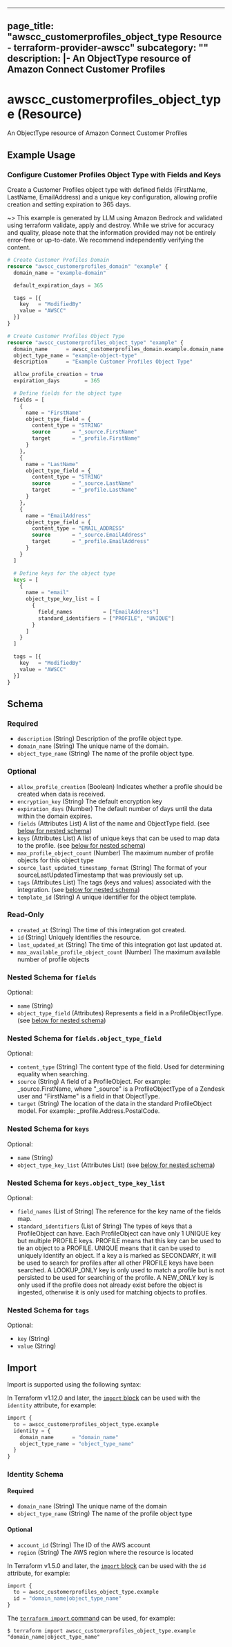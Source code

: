 
---
page_title: "awscc_customerprofiles_object_type Resource - terraform-provider-awscc"
subcategory: ""
description: |-
  An ObjectType resource of Amazon Connect Customer Profiles
---

# awscc_customerprofiles_object_type (Resource)

An ObjectType resource of Amazon Connect Customer Profiles

## Example Usage

### Configure Customer Profiles Object Type with Fields and Keys

Create a Customer Profiles object type with defined fields (FirstName, LastName, EmailAddress) and a unique key configuration, allowing profile creation and setting expiration to 365 days.

~> This example is generated by LLM using Amazon Bedrock and validated using terraform validate, apply and destroy. While we strive for accuracy and quality, please note that the information provided may not be entirely error-free or up-to-date. We recommend independently verifying the content.

```terraform
# Create Customer Profiles Domain
resource "awscc_customerprofiles_domain" "example" {
  domain_name = "example-domain"

  default_expiration_days = 365

  tags = [{
    key   = "ModifiedBy"
    value = "AWSCC"
  }]
}

# Create Customer Profiles Object Type
resource "awscc_customerprofiles_object_type" "example" {
  domain_name      = awscc_customerprofiles_domain.example.domain_name
  object_type_name = "example-object-type"
  description      = "Example Customer Profiles Object Type"

  allow_profile_creation = true
  expiration_days        = 365

  # Define fields for the object type
  fields = [
    {
      name = "FirstName"
      object_type_field = {
        content_type = "STRING"
        source       = "_source.FirstName"
        target       = "_profile.FirstName"
      }
    },
    {
      name = "LastName"
      object_type_field = {
        content_type = "STRING"
        source       = "_source.LastName"
        target       = "_profile.LastName"
      }
    },
    {
      name = "EmailAddress"
      object_type_field = {
        content_type = "EMAIL_ADDRESS"
        source       = "_source.EmailAddress"
        target       = "_profile.EmailAddress"
      }
    }
  ]

  # Define keys for the object type
  keys = [
    {
      name = "email"
      object_type_key_list = [
        {
          field_names          = ["EmailAddress"]
          standard_identifiers = ["PROFILE", "UNIQUE"]
        }
      ]
    }
  ]

  tags = [{
    key   = "ModifiedBy"
    value = "AWSCC"
  }]
}
```

<!-- schema generated by tfplugindocs -->
## Schema

### Required

- `description` (String) Description of the profile object type.
- `domain_name` (String) The unique name of the domain.
- `object_type_name` (String) The name of the profile object type.

### Optional

- `allow_profile_creation` (Boolean) Indicates whether a profile should be created when data is received.
- `encryption_key` (String) The default encryption key
- `expiration_days` (Number) The default number of days until the data within the domain expires.
- `fields` (Attributes List) A list of the name and ObjectType field. (see [below for nested schema](#nestedatt--fields))
- `keys` (Attributes List) A list of unique keys that can be used to map data to the profile. (see [below for nested schema](#nestedatt--keys))
- `max_profile_object_count` (Number) The maximum number of profile objects for this object type
- `source_last_updated_timestamp_format` (String) The format of your sourceLastUpdatedTimestamp that was previously set up.
- `tags` (Attributes List) The tags (keys and values) associated with the integration. (see [below for nested schema](#nestedatt--tags))
- `template_id` (String) A unique identifier for the object template.

### Read-Only

- `created_at` (String) The time of this integration got created.
- `id` (String) Uniquely identifies the resource.
- `last_updated_at` (String) The time of this integration got last updated at.
- `max_available_profile_object_count` (Number) The maximum available number of profile objects

<a id="nestedatt--fields"></a>
### Nested Schema for `fields`

Optional:

- `name` (String)
- `object_type_field` (Attributes) Represents a field in a ProfileObjectType. (see [below for nested schema](#nestedatt--fields--object_type_field))

<a id="nestedatt--fields--object_type_field"></a>
### Nested Schema for `fields.object_type_field`

Optional:

- `content_type` (String) The content type of the field. Used for determining equality when searching.
- `source` (String) A field of a ProfileObject. For example: _source.FirstName, where "_source" is a ProfileObjectType of a Zendesk user and "FirstName" is a field in that ObjectType.
- `target` (String) The location of the data in the standard ProfileObject model. For example: _profile.Address.PostalCode.



<a id="nestedatt--keys"></a>
### Nested Schema for `keys`

Optional:

- `name` (String)
- `object_type_key_list` (Attributes List) (see [below for nested schema](#nestedatt--keys--object_type_key_list))

<a id="nestedatt--keys--object_type_key_list"></a>
### Nested Schema for `keys.object_type_key_list`

Optional:

- `field_names` (List of String) The reference for the key name of the fields map.
- `standard_identifiers` (List of String) The types of keys that a ProfileObject can have. Each ProfileObject can have only 1 UNIQUE key but multiple PROFILE keys. PROFILE means that this key can be used to tie an object to a PROFILE. UNIQUE means that it can be used to uniquely identify an object. If a key a is marked as SECONDARY, it will be used to search for profiles after all other PROFILE keys have been searched. A LOOKUP_ONLY key is only used to match a profile but is not persisted to be used for searching of the profile. A NEW_ONLY key is only used if the profile does not already exist before the object is ingested, otherwise it is only used for matching objects to profiles.



<a id="nestedatt--tags"></a>
### Nested Schema for `tags`

Optional:

- `key` (String)
- `value` (String)

## Import

Import is supported using the following syntax:

In Terraform v1.12.0 and later, the [`import` block](https://developer.hashicorp.com/terraform/language/import) can be used with the `identity` attribute, for example:

```terraform
import {
  to = awscc_customerprofiles_object_type.example
  identity = {
    domain_name      = "domain_name"
    object_type_name = "object_type_name"
  }
}
```

<!-- schema generated by tfplugindocs -->
### Identity Schema

#### Required

- `domain_name` (String) The unique name of the domain
- `object_type_name` (String) The name of the profile object type

#### Optional

- `account_id` (String) The ID of the AWS account
- `region` (String) The AWS region where the resource is located

In Terraform v1.5.0 and later, the [`import` block](https://developer.hashicorp.com/terraform/language/import) can be used with the `id` attribute, for example:

```terraform
import {
  to = awscc_customerprofiles_object_type.example
  id = "domain_name|object_type_name"
}
```

The [`terraform import` command](https://developer.hashicorp.com/terraform/cli/commands/import) can be used, for example:

```shell
$ terraform import awscc_customerprofiles_object_type.example "domain_name|object_type_name"
```

